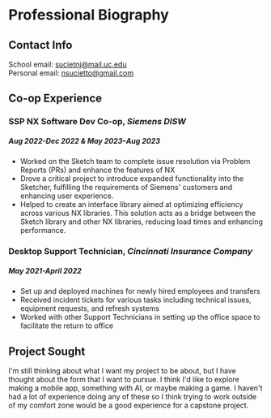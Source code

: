 # Professional Biography

## Contact Info  

School email: sucietnj@mail.uc.edu  
Personal email: nsucietto@gmail.com  

## Co-op Experience

### SSP NX Software Dev Co-op, *Siemens DISW*  

##### Aug 2022-Dec 2022 & May 2023–Aug 2023

* Worked on the Sketch team to complete issue resolution via Problem Reports (PRs) and enhance the features of NX
* Drove a critical project to introduce expanded functionality into the Sketcher, fulfilling the requirements of Siemens' customers and enhancing user experience.
* Helped to create an interface library aimed at optimizing efficiency across various NX libraries. This solution acts as a bridge between the Sketch library and other NX libraries, reducing load times and enhancing performance.

### Desktop Support Technician, *Cincinnati Insurance Company*

##### May 2021-April 2022

* Set up and deployed machines for newly hired employees and transfers
* Received incident tickets for various tasks including technical issues, equipment requests, and refresh systems
* Worked with other Support Technicians in setting up the office space to facilitate the return to office                                                                                                 
## Project Sought

I'm still thinking about what I want my project to be about, but I have thought about the form that I want to pursue. I think I'd like to explore making a mobile app, something with AI, or maybe making a game. I haven't had a lot of experience doing any of these so I think trying to work outside of my comfort zone would be a good experience for a capstone project.
